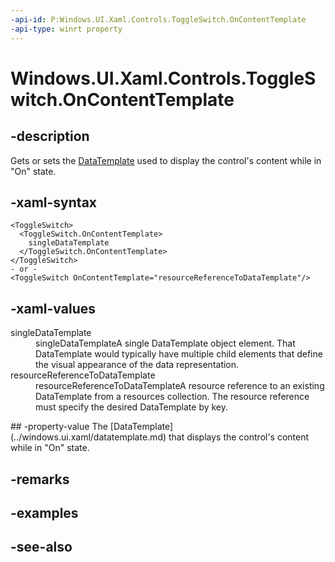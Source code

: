 ```yaml
---
-api-id: P:Windows.UI.Xaml.Controls.ToggleSwitch.OnContentTemplate
-api-type: winrt property
---
```


<!-- Property syntax
public Windows.UI.Xaml.DataTemplate OnContentTemplate { get;  set; }
-->

# Windows.UI.Xaml.Controls.ToggleSwitch.OnContentTemplate

## -description
Gets or sets the [DataTemplate](../windows.ui.xaml/datatemplate.md) used to display the control's content while in "On" state.



## -xaml-syntax
```xaml
<ToggleSwitch>
  <ToggleSwitch.OnContentTemplate>
    singleDataTemplate
  </ToggleSwitch.OnContentTemplate>
</ToggleSwitch>
- or -
<ToggleSwitch OnContentTemplate="resourceReferenceToDataTemplate"/>
```


## -xaml-values
<dl><dt>singleDataTemplate</dt><dd>singleDataTemplateA single DataTemplate object element. That DataTemplate would typically have multiple child elements that define the visual appearance of the data representation.</dd>
<dt>resourceReferenceToDataTemplate</dt><dd>resourceReferenceToDataTemplateA resource reference to an existing DataTemplate from a resources collection. The resource reference must specify the desired DataTemplate by key.</dd>
</dl>
## -property-value
The [DataTemplate](../windows.ui.xaml/datatemplate.md) that displays the control's content while in "On" state.

## -remarks

## -examples

## -see-also
